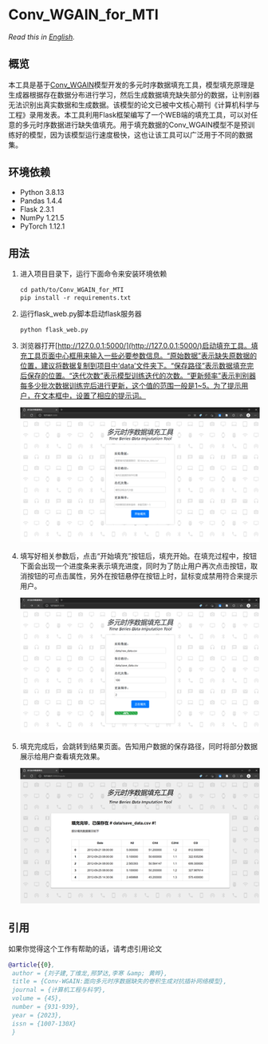 # Conv_WGAIN_for_MTI

*Read this in [English](README_en.md).*

## 概览
本工具是基于[Conv_WGAIN](https://kns.cnki.net/kcms2/article/abstract?v=6Zsqnb4eDBVfRzgCdj1ce6Xy-LenR3oy2cLqVtA492kfQTvadKxo2XLmsrm9idYh9NGRE7A8PieyWnx5SfIPVFRQeAlJH08Ei9A0dM0xLrseEHssEGs_y2LTq6hAdzhzNHk-DQ9ihwc=&uniplatform=NZKPT&flag=copy)模型开发的多元时序数据填充工具，模型填充原理是生成器根据存在数据分布进行学习，然后生成数据填充缺失部分的数据，让判别器无法识别出真实数据和生成数据。该模型的论文已被中文核心期刊《计算机科学与工程》录用发表。本工具利用Flask框架编写了一个WEB端的填充工具，可以对任意的多元时序数据进行缺失值填充。用于填充数据的Conv_WGAIN模型不是预训练好的模型，因为该模型运行速度极快，这也让该工具可以广泛用于不同的数据集。

## 环境依赖
- Python 3.8.13
- Pandas 1.4.4
- Flask 2.3.1 
- NumPy 1.21.5
- PyTorch 1.12.1

## 用法
1. 进入项目目录下，运行下面命令来安装环境依赖

    ~~~shell
    cd path/to/Conv_WGAIN_for_MTI
    pip install -r requirements.txt
    ~~~

2. 运行flask_web.py脚本启动flask服务器

    ~~~shell
    python flask_web.py
    ~~~

3. 浏览器打开[http://127.0.0.1:5000/](http://127.0.0.1:5000/)启动填充工具。填充工具页面中心框用来输入一些必要参数信息。“原始数据”表示缺失原数据的位置，建议将数据复制到项目中‘data’文件夹下。“保存路径”表示数据填充完后保存的位置。“迭代次数”表示模型训练迭代的次数。“更新频率”表示判别器每多少批次数据训练完后进行更新，这个值的范围一般是1~5。为了提示用户，在文本框中，设置了相应的提示词。

    ![](./images/homepage.png)

4. 填写好相关参数后，点击“开始填充”按钮后，填充开始。在填充过程中，按钮下面会出现一个进度条来表示填充进度，同时为了防止用户再次点击按钮，取消按钮的可点击属性，另外在按钮悬停在按钮上时，鼠标变成禁用符合来提示用户。

    ![](./images/imputating.png)

5. 填充完成后，会跳转到结果页面。告知用户数据的保存路径，同时将部分数据展示给用户查看填充效果。

    ![](./images/result.png)


## 引用
如果你觉得这个工作有帮助的话，请考虑引用论文
~~~BibTex
@article{{0},
 author = {刘子建,丁维龙,邢梦达,李寒 &amp; 黄晔},
 title = {Conv-WGAIN:面向多元时序数据缺失的卷积生成对抗插补网络模型},
 journal = {计算机工程与科学},
 volume = {45},
 number = {931-939},
 year = {2023},
 issn = {1007-130X}
 }
~~~